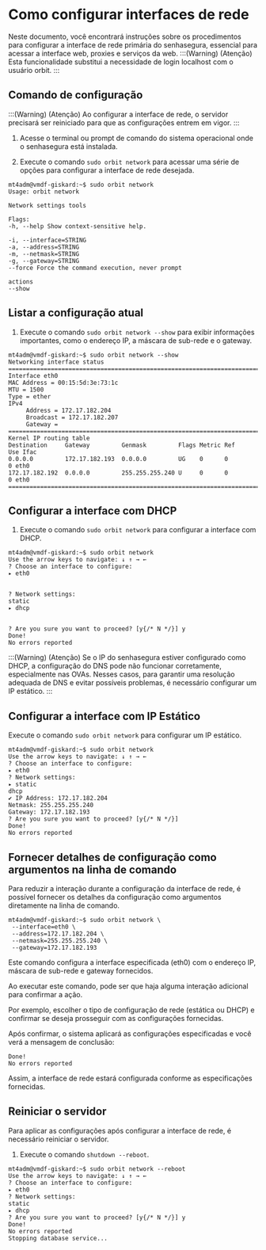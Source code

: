 # Como configurar interfaces de rede

Neste documento, você encontrará instruções sobre os procedimentos para configurar a interface de rede primária do senhasegura, essencial para acessar a interface web, proxies e serviços da web.
:::(Warning) (Atenção)
Esta funcionalidade substitui a necessidade de login localhost com o usuário orbit.
:::
## Comando de configuração
:::(Warning) (Atenção)
Ao configurar a interface de rede, o servidor precisará ser reiniciado para que as configurações entrem em vigor.
:::

1. Acesse o terminal ou prompt de comando do sistema operacional onde o senhasegura está instalada.

1. Execute o comando `sudo orbit network` para acessar uma série de opções para configurar a interface de rede desejada.
```
mt4adm@vmdf-giskard:~$ sudo orbit network 
Usage: orbit network

Network settings tools

Flags:
-h, --help Show context-sensitive help.

-i, --interface=STRING
-a, --address=STRING
-m, --netmask=STRING
-g, --gateway=STRING
--force Force the command execution, never prompt

actions
--show
```
## Listar a configuração atual

1. Execute o comando `sudo orbit network --show` para exibir informações importantes, como o endereço IP, a máscara de sub-rede e o gateway.

```
mt4adm@vmdf-giskard:~$ sudo orbit network --show
Networking interface status
============================================================================
Interface eth0
MAC Address = 00:15:5d:3e:73:1c
MTU = 1500
Type = ether
IPv4
     Address = 172.17.182.204
     Broadcast = 172.17.182.207
     Gateway =
============================================================================
Kernel IP routing table
Destination     Gateway         Genmask         Flags Metric Ref    Use Ifac
0.0.0.0         172.17.182.193  0.0.0.0         UG    0      0        0 eth0
172.17.182.192  0.0.0.0         255.255.255.240 U     0      0        0 eth0
============================================================================
```
## Configurar a interface com DHCP

1. Execute o comando `sudo orbit network` para configurar a interface com DHCP.
```
mt4adm@vmdf-giskard:~$ sudo orbit network
Use the arrow keys to navigate: ↓ ↑ → ←
? Choose an interface to configure:
▸ eth0


? Network settings:
static
▸ dhcp


? Are you sure you want to proceed? [y{/* N */}] y
Done!
No errors reported
```
:::(Warning) (Atenção)
Se o IP do senhasegura estiver configurado como DHCP, a configuração do DNS pode não funcionar corretamente, especialmente nas OVAs. Nesses casos, para garantir uma resolução adequada de DNS e evitar possíveis problemas, é necessário configurar um IP estático.
:::
## Configurar a interface com IP Estático
Execute o comando `sudo orbit network` para configurar um IP estático. 
```
mt4adm@vmdf-giskard:~$ sudo orbit network
Use the arrow keys to navigate: ↓ ↑ → ←
? Choose an interface to configure:
▸ eth0
? Network settings:
▸ static
dhcp
✔ IP Address: 172.17.182.204
Netmask: 255.255.255.240
Gateway: 172.17.182.193
? Are you sure you want to proceed? [y{/* N */}]
Done!
No errors reported
```
## Fornecer detalhes de configuração como argumentos na linha de comando
Para reduzir a interação durante a configuração da interface de rede, é possível fornecer os detalhes da configuração como argumentos diretamente na linha de comando. 
```
mt4adm@vmdf-giskard:~$ sudo orbit network \
 --interface=eth0 \
 --address=172.17.182.204 \
 --netmask=255.255.255.240 \
 --gateway=172.17.182.193
 ```
Este comando configura a interface especificada (eth0) com o endereço IP, máscara de sub-rede e gateway fornecidos.

Ao executar este comando, pode ser que haja alguma interação adicional para confirmar a ação.

Por exemplo, escolher o tipo de configuração de rede (estática ou DHCP) e confirmar se deseja prosseguir com as configurações fornecidas.

Após confirmar, o sistema aplicará as configurações especificadas e você verá a mensagem de conclusão:
```
Done!
No errors reported
``` 
Assim, a interface de rede estará configurada conforme as especificações fornecidas.

## Reiniciar o servidor
Para aplicar as configurações após configurar a interface de rede, é necessário reiniciar o servidor. 

1. Execute o comando `shutdown --reboot`. 
``` 
mt4adm@vmdf-giskard:~$ sudo orbit network --reboot
Use the arrow keys to navigate: ↓ ↑ → ←
? Choose an interface to configure:
▸ eth0
? Network settings:
static
▸ dhcp
? Are you sure you want to proceed? [y{/* N */}] y
Done!
No errors reported
Stopping database service...
``` 


